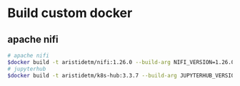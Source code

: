 # Build custom docker 

## apache nifi 

```bash
# apache nifi
$docker build -t aristidetm/nifi:1.26.0 --build-arg NIFI_VERSION=1.26.0 -f Dockerfile.nifi .
# jupyterhub
$docker build -t aristidetm/k8s-hub:3.3.7 --build-arg JUPYTERHUB_VERSION=3.3.7 -f Dockerfile.hub .
```